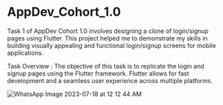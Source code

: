 # AppDev_Cohort_1.0
Task 1 of AppDev Cohort 1.0 involves designing a clone of login/signup pages using Flutter. This project helped me to demonstrate my skills in building visually appealing and functional login/signup screens for mobile applications.

Task Overview : The objective of this task is to replicate the login and signup pages using the Flutter framework. Flutter allows for fast development and a seamless user experience across multiple platforms.

![WhatsApp Image 2023-07-18 at 12 12 44 AM](https://github.com/swastikajoshi/AppDev_Cohort_1.0/assets/98214598/dc1f50ea-76f5-4723-88c3-248742886454)
